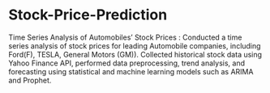 # Stock-Price-Prediction
Time Series Analysis of Automobiles’ Stock Prices : Conducted a time series analysis of stock prices for leading 
Automobile companies, including Ford(F), TESLA, General Motors (GM)). Collected historical stock data using 
Yahoo Finance API, performed data preprocessing, trend analysis, and forecasting using statistical and machine 
learning models such as ARIMA and Prophet. 
